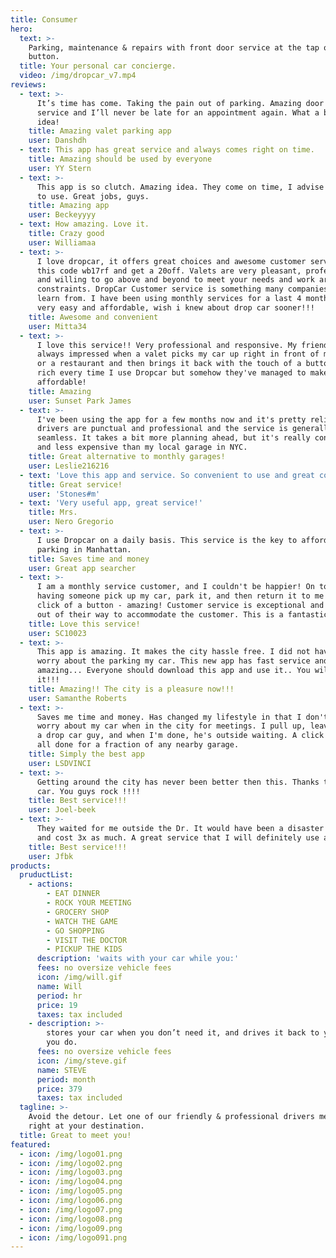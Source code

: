 ```yaml
---
title: Consumer
hero:
  text: >-
    Parking, maintenance & repairs with front door service at the tap of a
    button.
  title: Your personal car concierge.
  video: /img/dropcar_v7.mp4
reviews:
  - text: >-
      It’s time has come. Taking the pain out of parking. Amazing door to door
      service and I’ll never be late for an appointment again. What a brilliant
      idea!
    title: Amazing valet parking app
    user: Danshdh
  - text: This app has great service and always comes right on time.
    title: Amazing should be used by everyone
    user: YY Stern
  - text: >-
      This app is so clutch. Amazing idea. They come on time, I advise everyone
      to use. Great jobs, guys.
    title: Amazing app
    user: Beckeyyyy
  - text: How amazing. Love it.
    title: Crazy good
    user: Williamaa
  - text: >-
      I love dropcar, it offers great choices and awesome customer service. Use
      this code wb17rf and get a 20off. Valets are very pleasant, professional
      and willing to go above and beyond to meet your needs and work around your
      constraints. DropCar Customer service is something many companies should
      learn from. I have been using monthly services for a last 4 month, it is
      very easy and affordable, wish i knew about drop car sooner!!!
    title: Awesome and convenient
    user: Mitta34
  - text: >-
      I love this service!! Very professional and responsive. My friends are
      always impressed when a valet picks my car up right in front of my office
      or a restaurant and then brings it back with the touch of a button. I feel
      rich every time I use Dropcar but somehow they've managed to make it
      affordable! 
    title: Amazing
    user: Sunset Park James
  - text: >-
      I've been using the app for a few months now and it's pretty reliable! The
      drivers are punctual and professional and the service is generally
      seamless. It takes a bit more planning ahead, but it's really convenient
      and less expensive than my local garage in NYC.
    title: Great alternative to monthly garages!
    user: Leslie216216
  - text: 'Love this app and service. So convenient to use and great communication! '
    title: Great service!
    user: 'Stones#m'
  - text: 'Very useful app, great service!'
    title: Mrs.
    user: Nero Gregorio
  - text: >-
      I use Dropcar on a daily basis. This service is the key to affordable
      parking in Manhattan.
    title: Saves time and money
    user: Great app searcher
  - text: >-
      I am a monthly service customer, and I couldn't be happier! On top of
      having someone pick up my car, park it, and then return it to me at the
      click of a button - amazing! Customer service is exceptional and they go
      out of their way to accommodate the customer. This is a fantastic company!
    title: Love this service!
    user: SC10023
  - text: >-
      This app is amazing. It makes the city hassle free. I did not have to
      worry about the parking my car. This new app has fast service and is
      amazing... Everyone should download this app and use it.. You will love
      it!!!
    title: Amazing!! The city is a pleasure now!!!
    user: Samanthe Roberts
  - text: >-
      Saves me time and money. Has changed my lifestyle in that I don't have to
      worry about my car when in the city for meetings. I pull up, leave it with
      a drop car guy, and when I'm done, he's outside waiting. A click and it's
      all done for a fraction of any nearby garage.
    title: Simply the best app
    user: LSDVINCI
  - text: >-
      Getting around the city has never been better then this. Thanks to drop
      car. You guys rock !!!!
    title: Best service!!!
    user: Joel-beek
  - text: >-
      They waited for me outside the Dr. It would have been a disaster to park
      and cost 3x as much. A great service that I will definitely use again!!!
    title: Best service!!!
    user: Jfbk
products:
  pruductList:
    - actions:
        - EAT DINNER
        - ROCK YOUR MEETING
        - GROCERY SHOP
        - WATCH THE GAME
        - GO SHOPPING
        - VISIT THE DOCTOR
        - PICKUP THE KIDS
      description: 'waits with your car while you:'
      fees: no oversize vehicle fees
      icon: /img/will.gif
      name: Will
      period: hr
      price: 19
      taxes: tax included
    - description: >-
        stores your car when you don’t need it, and drives it back to you when
        you do.
      fees: no oversize vehicle fees
      icon: /img/steve.gif
      name: STEVE
      period: month
      price: 379
      taxes: tax included
  tagline: >-
    Avoid the detour. Let one of our friendly & professional drivers meet you
    right at your destination.
  title: Great to meet you!
featured:
  - icon: /img/logo01.png
  - icon: /img/logo02.png
  - icon: /img/logo03.png
  - icon: /img/logo04.png
  - icon: /img/logo05.png
  - icon: /img/logo06.png
  - icon: /img/logo07.png
  - icon: /img/logo08.png
  - icon: /img/logo09.png
  - icon: /img/logo091.png
---
```


